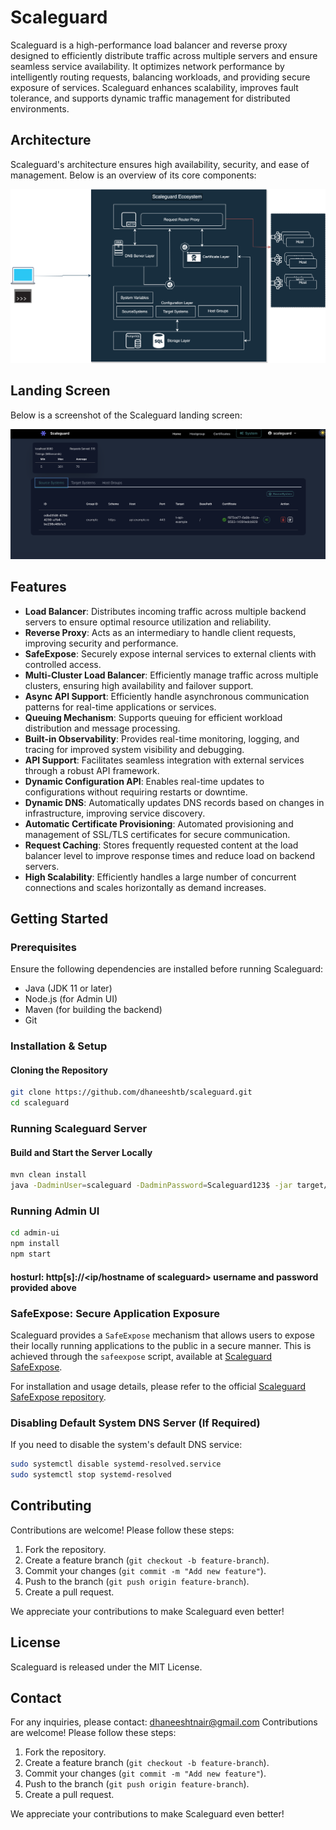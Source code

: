 # Scaleguard
Scaleguard is a high-performance load balancer and reverse proxy designed to efficiently distribute traffic across multiple servers and ensure seamless service availability. It optimizes network performance by intelligently routing requests, balancing workloads, and providing secure exposure of services. Scaleguard enhances scalability, improves fault tolerance, and supports dynamic traffic management for distributed environments.
## Architecture

Scaleguard's architecture ensures high availability, security, and ease of management. Below is an overview of its core components:

![Scaleguard Architecture](scaleguard.svg)

## Landing Screen

Below is a screenshot of the Scaleguard landing screen:

![Scaleguard Landing Screen](screen1.png)

## Features
- **Load Balancer**: Distributes incoming traffic across multiple backend servers to ensure optimal resource utilization and reliability.
- **Reverse Proxy**: Acts as an intermediary to handle client requests, improving security and performance.
- **SafeExpose**: Securely expose internal services to external clients with controlled access.
- **Multi-Cluster Load Balancer**: Efficiently manage traffic across multiple clusters, ensuring high availability and failover support.
- **Async API Support**: Efficiently handle asynchronous communication patterns for real-time applications or services.
- **Queuing Mechanism**: Supports queuing for efficient workload distribution and message processing.
- **Built-in Observability**: Provides real-time monitoring, logging, and tracing for improved system visibility and debugging.
- **API Support**: Facilitates seamless integration with external services through a robust API framework.
- **Dynamic Configuration API**: Enables real-time updates to configurations without requiring restarts or downtime.
- **Dynamic DNS**: Automatically updates DNS records based on changes in infrastructure, improving service discovery.
- **Automatic Certificate Provisioning**: Automated provisioning and management of SSL/TLS certificates for secure communication.
- **Request Caching**: Stores frequently requested content at the load balancer level to improve response times and reduce load on backend servers.
- **High Scalability**: Efficiently handles a large number of concurrent connections and scales horizontally as demand increases.



## Getting Started

### Prerequisites
Ensure the following dependencies are installed before running Scaleguard:
- Java (JDK 11 or later)
- Node.js (for Admin UI)
- Maven (for building the backend)
- Git

### Installation & Setup

#### Cloning the Repository
```sh
git clone https://github.com/dhaneeshtb/scaleguard.git
cd scaleguard
```


### Running Scaleguard Server

#### Build and Start the Server Locally
```sh
mvn clean install
java -DadminUser=scaleguard -DadminPassword=Scaleguard123$ -jar target/scaleguard-1.0-SNAPSHOT.jar
```

### Running Admin UI

```sh
cd admin-ui
npm install
npm start
```
#### hosturl: http[s]://<ip/hostname of scaleguard> username and password provided above

### SafeExpose: Secure Application Exposure
Scaleguard provides a `SafeExpose` mechanism that allows users to expose their locally running applications to the public in a secure manner. This is achieved through the `safeexpose` script, available at [Scaleguard SafeExpose](https://github.com/dhaneeshtb/scalegurad-safeexpose.git).

For installation and usage details, please refer to the official [Scaleguard SafeExpose repository](https://github.com/dhaneeshtb/scalegurad-safeexpose.git).

### Disabling Default System DNS Server (If Required)
If you need to disable the system's default DNS service:
```sh
sudo systemctl disable systemd-resolved.service
sudo systemctl stop systemd-resolved
```

## Contributing
Contributions are welcome! Please follow these steps:
1. Fork the repository.
2. Create a feature branch (`git checkout -b feature-branch`).
3. Commit your changes (`git commit -m "Add new feature"`).
4. Push to the branch (`git push origin feature-branch`).
5. Create a pull request.

We appreciate your contributions to make Scaleguard even better!

## License
Scaleguard is released under the MIT License.

## Contact
For any inquiries, please contact: dhaneeshtnair@gmail.com  Contributions are welcome! Please follow these steps:
1. Fork the repository.
2. Create a feature branch (`git checkout -b feature-branch`).
3. Commit your changes (`git commit -m "Add new feature"`).
4. Push to the branch (`git push origin feature-branch`).
5. Create a pull request.

We appreciate your contributions to make Scaleguard even better!

